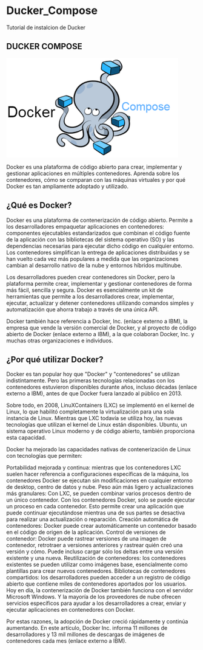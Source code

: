 # Ducker_Compose
Tutorial de instalcion de Ducker


## DUCKER COMPOSE 

![Logo](img/docker-compose-logo.png)


Docker es una plataforma de código abierto para crear, implementar y gestionar aplicaciones en múltiples contenedores. Aprenda sobre los contenedores, cómo se comparan con las máquinas virtuales y por qué Docker es tan ampliamente adoptado y utilizado.

## __¿Qué es Docker?__
Docker es una plataforma de contenerización de código abierto. Permite a los desarrolladores empaquetar aplicaciones en contenedores: componentes ejecutables estandarizados que combinan el código fuente de la aplicación con las bibliotecas del sistema operativo (SO) y las dependencias necesarias para ejecutar dicho código en cualquier entorno. Los contenedores simplifican la entrega de aplicaciones distribuidas y se han vuelto cada vez más populares a medida que las organizaciones cambian al desarrollo nativo de la nube y entornos híbridos multinube.

Los desarrolladores pueden crear contenedores sin Docker, pero la plataforma permite crear, implementar y gestionar contenedores de forma más fácil, sencilla y segura. Docker es esencialmente un kit de herramientas que permite a los desarrolladores crear, implementar, ejecutar, actualizar y detener contenedores utilizando comandos simples y automatización que ahorra trabajo a través de una única API.

Docker también hace referencia a Docker, Inc. (enlace externo a IBM), la empresa que vende la versión comercial de Docker, y al proyecto de código abierto de Docker (enlace externo a IBM), a la que colaboran Docker, Inc. y muchas otras organizaciones e individuos.


## __¿Por qué utilizar Docker?__
Docker es tan popular hoy que "Docker" y "contenedores" se utilizan indistintamente. Pero las primeras tecnologías relacionadas con los contenedores estuvieron disponibles durante años, incluso décadas (enlace externo a IBM), antes de que Docker fuera lanzado al público en 2013.

Sobre todo, en 2008, LinuXContainers (LXC) se implementó en el kernel de Linux, lo que habilitó completamente la virtualización para una sola instancia de Linux. Mientras que LXC todavía se utiliza hoy, las nuevas tecnologías que utilizan el kernel de Linux están disponibles. Ubuntu, un sistema operativo Linux moderno y de código abierto, también proporciona esta capacidad.

Docker ha mejorado las capacidades nativas de contenerización de Linux con tecnologías que permiten:

Portabilidad mejorada y continua: mientras que los contenedores LXC suelen hacer referencia a configuraciones específicas de la máquina, los contenedores Docker se ejecutan sin modificaciones en cualquier entorno de desktop, centro de datos y nube.
Peso aún más ligero y actualizaciones más granulares: Con LXC, se pueden combinar varios procesos dentro de un único contenedor. Con los contenedores Docker, solo se puede ejecutar un proceso en cada contenedor. Esto permite crear una aplicación que puede continuar ejecutándose mientras una de sus partes se desactiva para realizar una actualización o reparación.
Creación automática de contenedores: Docker puede crear automáticamente un contenedor basado en el código de origen de la aplicación.
Control de versiones de contenedor: Docker puede rastrear versiones de una imagen de contenedor, retrotraer a versiones anteriores y rastrear quién creó una versión y cómo. Puede incluso cargar sólo los deltas entre una versión existente y una nueva.
Reutilización de contenedores: los contenedores existentes se pueden utilizar como imágenes base, esencialmente como plantillas para crear nuevos contenedores.
Bibliotecas de contenedores compartidos: los desarrolladores pueden acceder a un registro de código abierto que contiene miles de contenedores aportados por los usuarios.
Hoy en día, la contenerización de Docker también funciona con el servidor Microsoft Windows. Y la mayoría de los proveedores de nube ofrecen servicios específicos para ayudar a los desarrolladores a crear, enviar y ejecutar aplicaciones en contenedores con Docker.

Por estas razones, la adopción de Docker creció rápidamente y continúa aumentando. En este artículo, Docker Inc. informa 11 millones de desarrolladores y 13 mil millones de descargas de imágenes de contenedores cada mes (enlace externo a IBM).

[Definicion]:https://github.com/LuisKrlos27/Ducker_Compose/tree/main/Definicion
[Workflow]:https://github.com/LuisKrlos27/Ducker_Compose/tree/main/Workflow